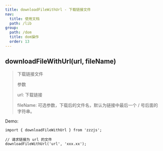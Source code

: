 ```yaml
---
title: downloadFileWithUrl - 下载链接文件
nav:
  title: 使用文档
  path: /lib
group:
  path: /dom
  title: dom操作
  order: 13
---
```


## downloadFileWithUrl(url, fileName)

> 下载链接文件
>
> 参数
>
> url: 下载链接
>
> fileName: 可选参数，下载后的文件名，默认为链接中最后一个 / 号后面的字符串。

Demo:

```tsx | pure
import { downloadFileWithUrl } from 'zzzjs';

// 请求链接为 url 的文件
downloadFileWithUrl('url', 'xxx.xx');
```
